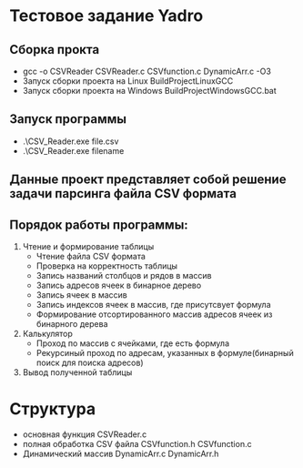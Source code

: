 # Тестовое задание Yadro

## Сборка прокта
- gcc -o CSVReader CSVReader.c CSVfunction.c DynamicArr.c -O3
- Запуск сборки проекта на Linux BuildProjectLinuxGCC
- Запуск сборки проекта на Windows BuildProjectWindowsGCC.bat

## Запуск программы

- .\CSV_Reader.exe file.csv
- .\CSV_Reader.exe filename

## Данные проект представляет собой решение задачи парсинга файла CSV формата
## Порядок работы программы:
1. Чтение и формирование таблицы
   - Чтение файла CSV формата
   - Проверка на корректность таблицы
   - Запись названий столбцов и рядов в массив
   - Запись адресов ячеек в бинарное дерево
   - Запись ячеек в массив
   - Запись индексов ячеек в массив, где присутсвует формула
   - Формирование отсортированного массив адресов ячеек из бинарного дерева
1. Калькулятор
   - Проход по массив с ячейками, где есть формула
   - Рекурсиный проход по адресам, указанных в формуле(бинарный поиск для поиска адресов)
3. Вывод полученной таблицы

# Структура
+ основная функция
  CSVReader.c 
+ полная обработка CSV файла
  CSVfunction.h
  CSVfunction.c
+ Динамический массив
  DynamicArr.c
  DynamicArr.h
